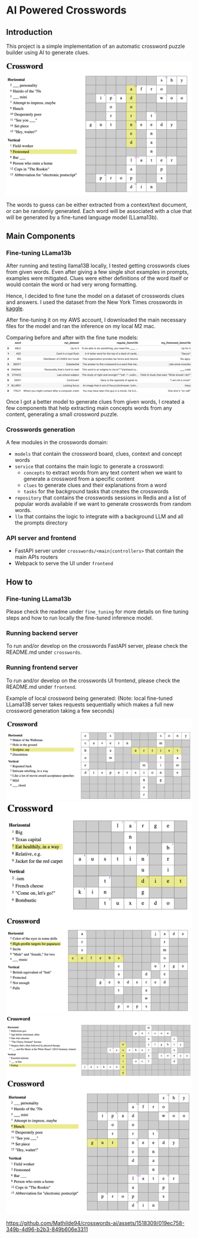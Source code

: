 # AI Powered Crosswords

## Introduction
This project is a simple implementation of an automatic crossword puzzle builder using AI to generate clues.

![crossword_ex_5](./media/crossword_ex_5.png)

The words to guess can be either extracted from a context/text document, or can be randomly generated. 
Each word will be associated with a clue that will be generated by a fine-tuned language model (LLama13b).

## Main Components

### Fine-tuning LLama13b
After running and testing llama13B locally, I tested getting crosswords clues from given words. Even after giving a few 
single shot examples in prompts, examples were mitigated. Clues were either definitions of the word itself or would 
contain the word or had very wrong formatting.  

Hence, I decided to fine tune the model on a dataset of crosswords clues and answers. I used the dataset from the New
York Times crosswords in [kaggle](https://www.kaggle.com/datasets/darinhawley/new-york-times-crossword-clues-answers-19932021).

After fine-tuning it on my AWS account, I downloaded the main necessary files for the model and ran the inference on my local M2 mac.

Comparing before and after with the fine tune models:
![llama_models_comparison.jpeg](media%2Fllama_models_comparison.jpeg)

Once I got a better model to generate clues from given words, I created a few components that help extracting main concepts words 
from any content, generating a small crossword puzzle. 

### Crosswords generation
A few modules in the crosswords domain:
- `models` that contain the crossword board, clues, context and concept words
- `service` that contains the main logic to generate a crossword:
  - `concepts` to extract words from any text content when we want to generate a crossword from a specific content
  - `clues` to generate clues and their explanations from a word
  - `tasks` for the background tasks that creates the crosswords
- `repository` that contains the crosswords sessions in Redis and a list of popular words available if we want to generate crosswords from random words.
- `llm` that contains the logic to integrate with a background LLM and all the prompts directory

### API server and frontend
- FastAPI server under `crosswords/<main|controllers>` that contain the main APIs routers
- Webpack to serve the UI under `frontend`

## How to

### Fine-tuning LLama13b
Please check the readme under `fine_tuning` for more details on fine tuning steps and how to run locally 
the fine-tuned inference model.

### Running backend server
To run and/or develop on the crosswords FastAPI server, please check the README.md under `crosswords`.

### Running frontend server
To run and/or develop on the crosswords UI frontend, please check the README.md under `frontend`.

Example of local crossword being generated:
(Note: local fine-tuned LLama13B server takes requests sequentially which makes a full new crossword generation taking a few seconds)

![crossword_ex_1](./media/crossword_ex_1.png)
![crossword_ex_2](./media/crossword_ex_2.png)
![crossword_ex_3](./media/crossword_ex_3.png)
![crossword_ex_4](./media/crossword_ex_4.png)
![crossword_ex_6](./media/crossword_ex_6.png)

https://github.com/Mathilde94/crosswords-ai/assets/1518309/019ec758-349b-4d96-b2b3-849b606e3311







